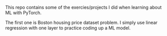 This repo contains some of the exercies/projects I did when learning about ML with PyTorch.

The first one is Boston housing price dataset problem. I simply use linear regression with one layer to practice coding up a ML model.
